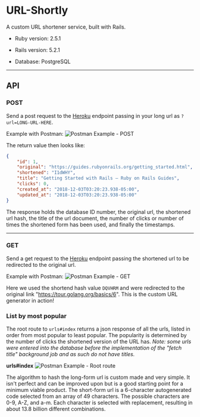 # URL-Shortly

A custom URL shortener service, built with Rails.

* Ruby version: 2.5.1

* Rails version: 5.2.1

* Database: PostgreSQL

---

## API

### POST

Send a post request to the [Heroku](https://url-shortly.herokuapp.com/urls) endpoint passing in your long url as `?url=LONG-URL-HERE`.

Example with Postman:
![Postman Example - POST](https://i.imgur.com/pdY2se6.png)

The return value then looks like:

```json
{
    "id": 1,
    "original": "https://guides.rubyonrails.org/getting_started.html",
    "shortened": "I1dWHY",
    "title": "Getting Started with Rails — Ruby on Rails Guides",
    "clicks": 0,
    "created_at": "2018-12-03T03:20:23.938-05:00",
    "updated_at": "2018-12-03T03:20:23.938-05:00"
}
```

The response holds the database ID number, the original url, the shortened url hash, the title of the url document, the number of clicks or number of times the shortened form has been used, and finally the timestamps.

---

### GET

Send a get request to the [Heroku](https://url-shortly.herokuapp.com/) endpoint passing the shortened url to be redirected to the original url.

Example with Postman:
![Postman Example - GET](https://i.imgur.com/1tWFj9m.png)

Here we used the shortend hash value `DQVHRM` and were redirected to the original link "https://tour.golang.org/basics/6". This is the custom URL generator in action!

### List by most popular

The root route to `urls#index` returns a json response of all the urls, listed in order from most popular to least popular. The popularity is determined by the number of clicks the shortened version of the URL has. *Note: some urls were entered into the database before the implementation of the "fetch title" background job and as such do not have titles.*

**urls#index**
![Postman Example - Root route](https://i.imgur.com/HRGmJgA.png)


The algorithm to hash the long-form url is custom made and very simple. It isn't perfect and can be improved upon but is a good starting point for a minimum viable product. The short-form url is a 6-character autogenerated code selected from an array of 49 characters. The possible characters are 0-9, A-Z, and a-m. Each character is selected with replacement, resulting in about 13.8 billion different combinations.
